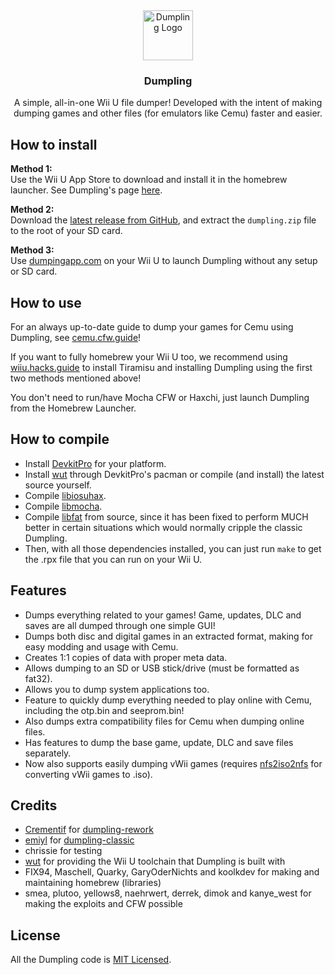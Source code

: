 <div style="text-align: center;">
    <img src="assets/dumpling-logo.png" alt="Dumpling Logo" style="width: 80px;" />
    <h3>Dumpling</h3>
    <p>A simple, all-in-one Wii U file dumper! Developed with the intent of making dumping games and other files (for emulators like Cemu) faster and easier.</p>
</div>

## How to install
**Method 1:**  
Use the Wii U App Store to download and install it in the homebrew launcher. See Dumpling's page [here](https://apps.fortheusers.org/wiiu/dumpling).

**Method 2:**  
Download the [latest release from GitHub](https://github.com/emiyl/dumpling/releases), and extract the `dumpling.zip` file to the root of your SD card.

**Method 3:**  
Use [dumpingapp.com](https://dumplingapp.com) on your Wii U to launch Dumpling without any setup or SD card.

## How to use

For an always up-to-date guide to dump your games for Cemu using Dumpling, see [cemu.cfw.guide](https://cemu.cfw.guide/dumping-games)!  

If you want to fully homebrew your Wii U too, we recommend using [wiiu.hacks.guide](https://wiiu.hacks.guide) to install Tiramisu and installing Dumpling using the first two methods mentioned above!

You don't need to run/have Mocha CFW or Haxchi, just launch Dumpling from the Homebrew Launcher.

## How to compile
- Install [DevkitPro](https://devkitpro.org/wiki/Getting_Started) for your platform.
- Install [wut](https://github.com/devkitpro/wut) through DevkitPro's pacman or compile (and install) the latest source yourself.
- Compile [libiosuhax](https://github.com/wiiu-env/libiosuhax).
- Compile [libmocha](https://github.com/wiiu-env/libmocha).
- Compile [libfat](https://github.com/Crementif/libfat) from source, since it has been fixed to perform MUCH better in certain situations which would normally cripple the classic Dumpling.
- Then, with all those dependencies installed, you can just run `make` to get the .rpx file that you can run on your Wii U.


## Features
- Dumps everything related to your games! Game, updates, DLC and saves are all dumped through one simple GUI!
- Dumps both disc and digital games in an extracted format, making for easy modding and usage with Cemu.
- Creates 1:1 copies of data with proper meta data.
- Allows dumping to an SD or USB stick/drive (must be formatted as fat32).
- Allows you to dump system applications too.
- Feature to quickly dump everything needed to play online with Cemu, including the otp.bin and seeprom.bin!
- Also dumps extra compatibility files for Cemu when dumping online files.
- Has features to dump the base game, update, DLC and save files separately.
- Now also supports easily dumping vWii games (requires [nfs2iso2nfs](https://github.com/FIX94/nfs2iso2nfs/releases/tag/v0.5.6) for converting vWii games to .iso).

## Credits
- [Crementif](https://github.com/Crementif) for [dumpling-rework](https://github.com/emiyl/dumpling)
- [emiyl](https://github.com/emiyl) for [dumpling-classic](https://github.com/emiyl/dumpling-classic)
- chrissie for testing
- [wut](https://github.com/devkitpro/wut) for providing the Wii U toolchain that Dumpling is built with
- FIX94, Maschell, Quarky, GaryOderNichts and koolkdev for making and maintaining homebrew (libraries)
- smea, plutoo, yellows8, naehrwert, derrek, dimok and kanye_west for making the exploits and CFW possible

## License
All the Dumpling code is [MIT Licensed](https://github.com/emiyl/dumpling/blob/master/LICENSE.md).
